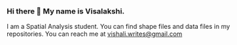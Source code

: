 ### Hi there 👋 My name is Visalakshi.
I am a Spatial Analysis student. You can find shape files and data files in my repositories.
You can reach me at
vishali.writes@gmail.com
